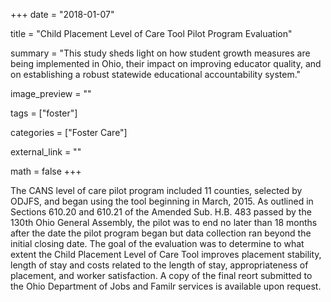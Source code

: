 +++
date = "2018-01-07"

title = "Child Placement Level of Care Tool Pilot Program Evaluation"

summary = "This study sheds light on how student growth measures are being implemented in Ohio, their impact on improving educator quality, and on establishing a robust statewide educational accountability system."

image_preview = ""

tags = ["foster"]

categories = ["Foster Care"]

external_link = ""

math = false
+++

The CANS level of care pilot program included 11 counties, selected by ODJFS, and began using the tool beginning in March, 2015. As outlined in Sections 610.20 and 610.21 of the Amended Sub. H.B. 483 passed by the 130th Ohio General Assembly, the pilot was to end no later than 18 months after the date the pilot program began but data collection ran beyond  the initial closing date. The goal of the evaluation was to determine to what extent the Child Placement Level of Care Tool improves placement stability, length of stay and costs related to the length of stay, appropriateness of placement, and worker satisfaction. A copy of the final reort submitted to the Ohio Department of Jobs and Familr services is available  upon request. 
